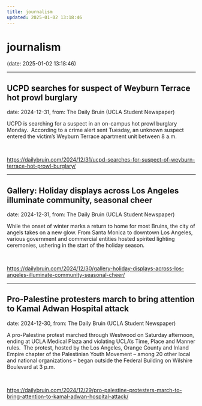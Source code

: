 ```yaml
---
title: journalism
updated: 2025-01-02 13:18:46
---
```


# journalism

(date: 2025-01-02 13:18:46)

---

## UCPD searches for suspect of Weyburn Terrace hot prowl burglary

date: 2024-12-31, from: The Daily Bruin (UCLA Student Newspaper)

UCPD is searching for a suspect in an on-campus hot prowl burglary Monday.&#160;
According to a crime alert sent Tuesday, an unknown suspect entered the victim’s Weyburn Terrace apartment unit between 8 a.m. 

<br> 

<https://dailybruin.com/2024/12/31/ucpd-searches-for-suspect-of-weyburn-terrace-hot-prowl-burglary/>

---

## Gallery: Holiday displays across Los Angeles illuminate community, seasonal cheer

date: 2024-12-31, from: The Daily Bruin (UCLA Student Newspaper)

While the onset of winter marks a return to home for most Bruins, the city of angels takes on a new glow. From Santa Monica to downtown Los Angeles, various government and commercial entities hosted spirited lighting ceremonies, ushering in the start of the holiday season. 

<br> 

<https://dailybruin.com/2024/12/30/gallery-holiday-displays-across-los-angeles-illuminate-community-seasonal-cheer/>

---

## Pro-Palestine protesters march to bring attention to Kamal Adwan Hospital attack

date: 2024-12-30, from: The Daily Bruin (UCLA Student Newspaper)

A pro-Palestine protest marched through Westwood on Saturday afternoon, ending at UCLA Medical Plaza and violating UCLA’s Time, Place and Manner rules.&#160;
The protest, hosted by the Los Angeles, Orange County and Inland Empire chapter of the Palestinian Youth Movement – among 20 other local and national organizations – began outside the Federal Building on Wilshire Boulevard at 3 p.m. 

<br> 

<https://dailybruin.com/2024/12/29/pro-palestine-protesters-march-to-bring-attention-to-kamal-adwan-hospital-attack/>

